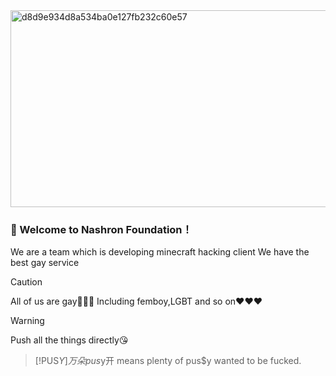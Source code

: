 <img width="775" height="315" alt="d8d9e934d8a534ba0e127fb232c60e57" src="https://github.com/user-attachments/assets/38bcba47-b5fd-4555-ac08-1099d083a1c4" />
  
### 🎉 Welcome to Nashron Foundation！

 We are a team which is developing minecraft hacking client
 We have the best gay service


> [!CAUTION]
> All of us are gay🥵🥵🥵
> Including femboy,LGBT and so on❤️❤️❤️

> [!WARNING]
> Push all the things directly😘




>[!PUS$Y]
>万朵pus$y开
>means plenty of pus$y wanted to be fucked.
